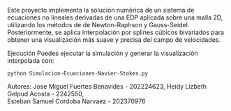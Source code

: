 Este proyecto implementa la solución numérica de un sistema de ecuaciones no lineales derivadas de una EDP aplicada sobre una malla 2D, utilizando 
los métodos de de Newton-Raphson y Gauss-Seidel. 
Posteriormente, se aplica interpolación por splines cúbicos bivariados para obtener una visualización más suave y precisa del campo de velocidades.

Ejecución
Puedes ejecutar la simulación y generar la visualización interpolada con:


```
python Simulacion-Ecuaciones-Navier-Stokes.py
```

Autores:
Jose Miguel Fuertes Benavides - 202224623, 
Heidy Lizbeth Gelpud Acosta - 2242550,  
Esteban Samuel Cordoba Narvaez - 202370976
